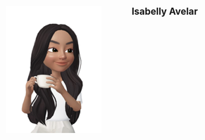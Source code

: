 
<div>
   <img align="left" src = "https://github.com/infosecisa/infosecisa/blob/main/icon.png" >
   <h2><center>Isabelly Avelar</center></h2>
</div>
